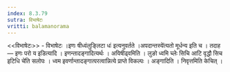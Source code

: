 ```yaml
---
index: 8.3.79
sutra: विभाषेटः
vritti: balamanorama
---
```


<<विभाषेटः>> - विभाषेटः ।इणः षीध्वंलुङ्लिटा धः॑ इत्यनुवर्तते ।अपदान्तस्ये॑त्यतो मूर्धन्य इति च । तदाह —  इणः परो य इडित्यादि । इणन्तादङ्गादित्यर्थः । अयिषीढ्वमिति । लुङो ध्वमि च्लेः सिचि आटि वृद्धौ सिच इटिधि चे॑ति सलोपः । ध्वम इवर्णान्तादङ्गात्परत्वान्नित्ये प्राप्ते विकल्पः । अङ्गादिति । निवृत्तमिति केचित् ।